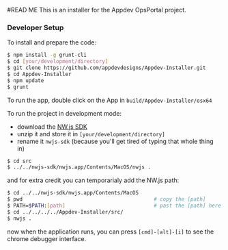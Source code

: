 #READ ME
This is an installer for the Appdev OpsPortal project.

### Developer Setup

To install and prepare the code:
```sh
$ npm install -g grunt-cli
$ cd [your/development/directory]
$ git clone https://github.com/appdevdesigns/Appdev-Installer.git
$ cd Appdev-Installer
$ npm update
$ grunt
```

To run the app, double click on the App in `build/Appdev-Installer/osx64`

To run the project in development mode:

- download the [NW.js SDK](https://dl.nwjs.io/v0.18.8/nwjs-sdk-v0.18.8-osx-x64.zip)
- unzip it and store it in `[your/development/directory]`
- rename it `nwjs-sdk` (because you'll get tired of typing that whole thing in)

```sh
$ cd src
$ ../../nwjs-sdk/nwjs.app/Contents/MacOS/nwjs .
```

and for extra credit you can temporarialy add the NW.js path:
```sh
$ cd ../../nwjs-sdk/nwjs.app/Contents/MacOS
$ pwd  											# copy the [path] 
$ PATH=$PATH:[path]								# past the [path] here
$ cd ../../../../Appdev-Installer/src/
$ nwjs .
```

now when the application runs, you can press `[cmd]-[alt]-[i]` to see the chrome debugger interface.


